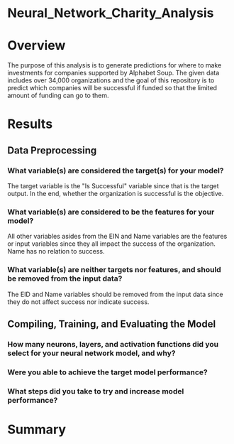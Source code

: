 # Neural_Network_Charity_Analysis
# Overview
The purpose of this analysis is to generate predictions for where to make investments for companies supported by Alphabet Soup. The given data includes over 34,000 organizations and the goal of this repository is to predict which companies will be successful if funded so that the limited amount of funding can go to them. 

# Results
## Data Preprocessing
### What variable(s) are considered the target(s) for your model?
The target variable is the "Is Successful" variable since that is the target output. In the end, whether the organization is successful is the objective.
### What variable(s) are considered to be the features for your model?
All other variables asides from the EIN and Name variables are the features or input variables since they all impact the success of the organization. Name has no relation to success.
### What variable(s) are neither targets nor features, and should be removed from the input data?
The EID and Name variables should be removed from the input data since they do not affect success nor indicate success.

## Compiling, Training, and Evaluating the Model
### How many neurons, layers, and activation functions did you select for your neural network model, and why?

### Were you able to achieve the target model performance?
### What steps did you take to try and increase model performance?

# Summary
